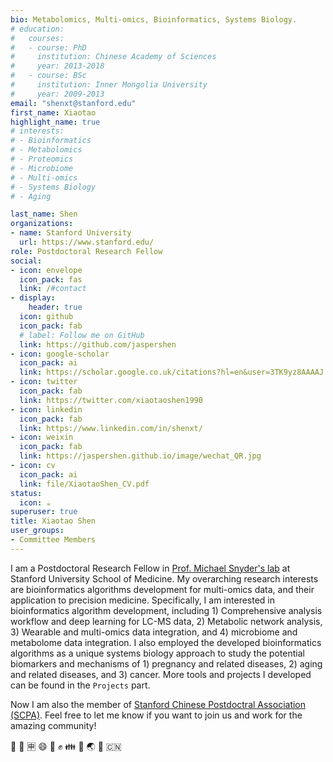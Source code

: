 ```yaml
---
bio: Metabolomics, Multi-omics, Bioinformatics, Systems Biology.
# education:
#   courses:
#   - course: PhD
#     institution: Chinese Academy of Sciences
#     year: 2013-2018
#   - course: BSc
#     institution: Inner Mongolia University
#     year: 2009-2013
email: "shenxt@stanford.edu"
first_name: Xiaotao
highlight_name: true
# interests:
# - Bioinformatics
# - Metabolomics
# - Proteomics
# - Microbiome
# - Multi-omics
# - Systems Biology
# - Aging

last_name: Shen
organizations:
- name: Stanford University
  url: https://www.stanford.edu/
role: Postdoctoral Research Fellow
social:
- icon: envelope
  icon_pack: fas
  link: /#contact
- display:
    header: true
  icon: github
  icon_pack: fab
  # label: Follow me on GitHub
  link: https://github.com/jaspershen
- icon: google-scholar
  icon_pack: ai
  link: https://scholar.google.co.uk/citations?hl=en&user=3TK9yz8AAAAJ
- icon: twitter
  icon_pack: fab
  link: https://twitter.com/xiaotaoshen1990
- icon: linkedin
  icon_pack: fab
  link: https://www.linkedin.com/in/shenxt/
- icon: weixin
  icon_pack: fab
  link: https://jaspershen.github.io/image/wechat_QR.jpg
- icon: cv
  icon_pack: ai
  link: file/XiaotaoShen_CV.pdf
status:
  icon: ☕️
superuser: true
title: Xiaotao Shen
user_groups:
- Committee Members
---
```


I am a Postdoctoral Research Fellow in [Prof. Michael Snyder's lab](https://med.stanford.edu/snyderlab/about.html) at Stanford University School of Medicine. My overarching research interests are bioinformatics algorithms development for multi-omics data, and their application to precision medicine. Specifically, I am interested in bioinformatics algorithm development, including 1) Comprehensive analysis workflow and deep learning for LC-MS data, 2) Metabolic network analysis, 3) Wearable and multi-omics data integration, and 4) microbiome and metabolome data integration. I also employed the developed bioinformatics algorithms as a unique systems biology approach to study the potential biomarkers and mechanisms of 1) pregnancy and related diseases, 2) aging and related diseases, and 3) cancer. 
More tools and projects I developed can be found in the `Projects` part.

Now I am also the member of [Stanford Chinese Postdoctral Association (SCPA)](https://scpa.netlify.app/). Feel free to let me know if you want to join us and work for the amazing community!

 :dog: :school: :u7533: :smile: :facepunch: :fist: :family: :panda_face: :earth_asia: :tada: :cn:

